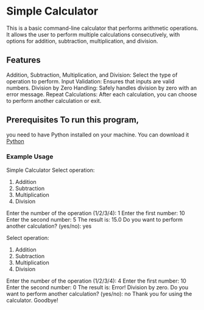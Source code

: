 # **Simple Calculator**

This is a basic command-line calculator that performs arithmetic operations.
It allows the user to perform multiple calculations consecutively, with options for addition, subtraction, multiplication, and division.

## Features
Addition, Subtraction, Multiplication, and Division: 
Select the type of operation to perform.
Input Validation: Ensures that inputs are valid numbers.
Division by Zero Handling: Safely handles division by zero with an error message.
Repeat Calculations: After each calculation, you can choose to perform another calculation or exit.

## Prerequisites To run this program,
you need to have Python installed on your machine.
You can download it  [Python](python.org)

### Example Usage
Simple Calculator
Select operation:
1. Addition
2. Subtraction
3. Multiplication
4. Division

Enter the number of the operation (1/2/3/4): 1
Enter the first number: 10
Enter the second number: 5
The result is: 15.0
Do you want to perform another calculation? (yes/no): yes

Select operation:
1. Addition
2. Subtraction
3. Multiplication
4. Division

Enter the number of the operation (1/2/3/4): 4
Enter the first number: 10
Enter the second number: 0
The result is: Error! Division by zero.
Do you want to perform another calculation? (yes/no): no
Thank you for using the calculator. Goodbye!
